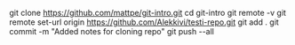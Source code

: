 git clone https://github.com/mattpe/git-intro.git
cd git-intro
git remote -v
git remote set-url origin https://github.com/Alekkivi/testi-repo.git
git add .
git commit -m "Added notes for cloning repo"
git push --all
